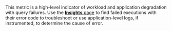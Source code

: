 This metric is a high-level indicator of workload and application degradation with query failures. Use the <a href="https://www.cockroachlabs.com/docs/cockroachcloud/insights-page"><b>Insights</b> page</a> to find failed executions with their error code to troubleshoot or use application-level logs, if instrumented, to determine the cause of error.